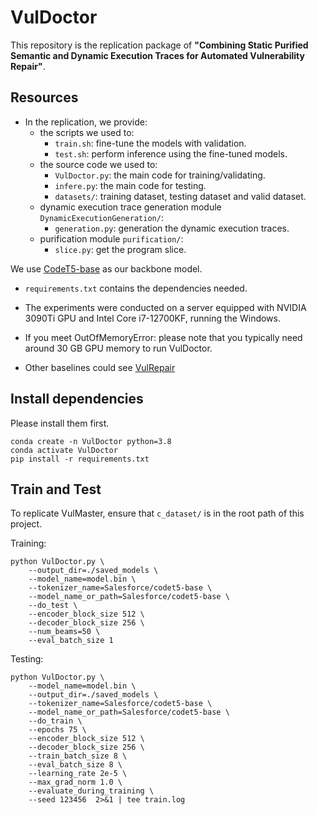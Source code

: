 # VulDoctor
 
This repository is the replication package of **"Combining Static Purified Semantic and Dynamic Execution Traces for Automated Vulnerability Repair"**.

## Resources

* In the replication, we provide:
  * the scripts we used to:
    * `train.sh`: fine-tune the models with validation.
    * `test.sh`:  perform inference using the fine-tuned models.
  * the source code we used to:
    * `VulDoctor.py`: the main code for training/validating.
    * `infere.py`: the main code for testing.
    * `datasets/`: training dataset, testing dataset and valid dataset.
  * dynamic execution trace generation module `DynamicExecutionGeneration/`:
    * `generation.py`: generation the dynamic execution traces.
  * purification module `purification/`:
    * `slice.py`: get the program slice.

 We use [CodeT5-base](https://drive.google.com/drive/folders/1L5fkJ_J-NvuWlcr-GbfomorxoS6HwuTs?usp=sharing) as our backbone model. 
 
* `requirements.txt` contains the dependencies needed.

* The experiments were conducted on a server equipped with NVIDIA 3090Ti GPU and Intel Core i7-12700KF, running the Windows.
  
* If you meet OutOfMemoryError: please note that you typically need around 30 GB GPU memory to run VulDoctor.

* Other baselines could see [VulRepair]()

## Install dependencies

 Please install them first.
```
conda create -n VulDoctor python=3.8 
conda activate VulDoctor
pip install -r requirements.txt
```

## Train and Test 

To replicate VulMaster, ensure that `c_dataset/` is in the root path of this project. 

Training:
```
python VulDoctor.py \
    --output_dir=./saved_models \
    --model_name=model.bin \
    --tokenizer_name=Salesforce/codet5-base \
    --model_name_or_path=Salesforce/codet5-base \
    --do_test \
    --encoder_block_size 512 \
    --decoder_block_size 256 \
    --num_beams=50 \
    --eval_batch_size 1
```

Testing:
```
python VulDoctor.py \
    --model_name=model.bin \
    --output_dir=./saved_models \
    --tokenizer_name=Salesforce/codet5-base \
    --model_name_or_path=Salesforce/codet5-base \
    --do_train \
    --epochs 75 \
    --encoder_block_size 512 \
    --decoder_block_size 256 \
    --train_batch_size 8 \
    --eval_batch_size 8 \
    --learning_rate 2e-5 \
    --max_grad_norm 1.0 \
    --evaluate_during_training \
    --seed 123456  2>&1 | tee train.log
```
